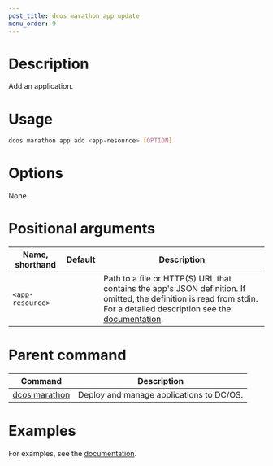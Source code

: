 ```yaml
---
post_title: dcos marathon app update
menu_order: 9
---
```


# Description
Add an application.

# Usage

```bash
dcos marathon app add <app-resource> [OPTION]
```

# Options

None.

# Positional arguments

| Name, shorthand | Default | Description |
|---------|-------------|-------------|
| `<app-resource>`   |             |  Path to a file or HTTP(S) URL that contains the app's JSON definition. If omitted, the definition is read from stdin. For a detailed description see the [documentation](/docs/1.9/deploying-services/rest-api/). |

# Parent command

| Command | Description |
|---------|-------------|
| [dcos marathon](/docs/1.9/administering-clusters/cli/command-reference/dcos-marathon/) | Deploy and manage applications to DC/OS. |

# Examples

For examples, see the [documentation](/docs/1.9/deploying-services/update-user-service/).
